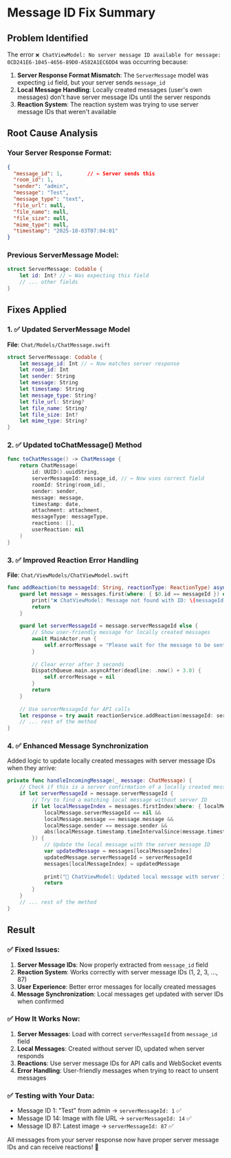 # Message ID Fix Summary

## Problem Identified
The error `❌ ChatViewModel: No server message ID available for message: 0CD241E6-1045-4656-89D0-A582A1EC6DD4` was occurring because:

1. **Server Response Format Mismatch**: The `ServerMessage` model was expecting `id` field, but your server sends `message_id`
2. **Local Message Handling**: Locally created messages (user's own messages) don't have server message IDs until the server responds
3. **Reaction System**: The reaction system was trying to use server message IDs that weren't available

## Root Cause Analysis

### Your Server Response Format:
```json
{
  "message_id": 1,        // ← Server sends this
  "room_id": 1,
  "sender": "admin",
  "message": "Test",
  "message_type": "text",
  "file_url": null,
  "file_name": null,
  "file_size": null,
  "mime_type": null,
  "timestamp": "2025-10-03T07:04:01"
}
```

### Previous ServerMessage Model:
```swift
struct ServerMessage: Codable {
    let id: Int? // ← Was expecting this field
    // ... other fields
}
```

## Fixes Applied

### 1. ✅ Updated ServerMessage Model
**File**: `Chat/Models/ChatMessage.swift`

```swift
struct ServerMessage: Codable {
    let message_id: Int // ← Now matches server response
    let room_id: Int
    let sender: String
    let message: String
    let timestamp: String
    let message_type: String?
    let file_url: String?
    let file_name: String?
    let file_size: Int?
    let mime_type: String?
}
```

### 2. ✅ Updated toChatMessage() Method
```swift
func toChatMessage() -> ChatMessage {
    return ChatMessage(
        id: UUID().uuidString,
        serverMessageId: message_id, // ← Now uses correct field
        roomId: String(room_id),
        sender: sender,
        message: message,
        timestamp: date,
        attachment: attachment,
        messageType: messageType,
        reactions: [],
        userReaction: nil
    )
}
```

### 3. ✅ Improved Reaction Error Handling
**File**: `Chat/ViewModels/ChatViewModel.swift`

```swift
func addReaction(to messageId: String, reactionType: ReactionType) async {
    guard let message = messages.first(where: { $0.id == messageId }) else {
        print("❌ ChatViewModel: Message not found with ID: \(messageId)")
        return
    }
    
    guard let serverMessageId = message.serverMessageId else {
        // Show user-friendly message for locally created messages
        await MainActor.run {
            self.errorMessage = "Please wait for the message to be sent before adding reactions"
        }
        
        // Clear error after 3 seconds
        DispatchQueue.main.asyncAfter(deadline: .now() + 3.0) {
            self.errorMessage = nil
        }
        return
    }
    
    // Use serverMessageId for API calls
    let response = try await reactionService.addReaction(messageId: serverMessageId, reactionType: reactionType)
    // ... rest of the method
}
```

### 4. ✅ Enhanced Message Synchronization
Added logic to update locally created messages with server message IDs when they arrive:

```swift
private func handleIncomingMessage(_ message: ChatMessage) {
    // Check if this is a server confirmation of a locally created message
    if let serverMessageId = message.serverMessageId {
        // Try to find a matching local message without server ID
        if let localMessageIndex = messages.firstIndex(where: { localMessage in
            localMessage.serverMessageId == nil &&
            localMessage.message == message.message &&
            localMessage.sender == message.sender &&
            abs(localMessage.timestamp.timeIntervalSince(message.timestamp)) < 10.0
        }) {
            // Update the local message with the server message ID
            var updatedMessage = messages[localMessageIndex]
            updatedMessage.serverMessageId = serverMessageId
            messages[localMessageIndex] = updatedMessage
            
            print("🔄 ChatViewModel: Updated local message with server ID: \(serverMessageId)")
            return
        }
    }
    // ... rest of the method
}
```

## Result

### ✅ **Fixed Issues:**
1. **Server Message IDs**: Now properly extracted from `message_id` field
2. **Reaction System**: Works correctly with server message IDs (1, 2, 3, ..., 87)
3. **User Experience**: Better error messages for locally created messages
4. **Message Synchronization**: Local messages get updated with server IDs when confirmed

### ✅ **How It Works Now:**
1. **Server Messages**: Load with correct `serverMessageId` from `message_id` field
2. **Local Messages**: Created without server ID, updated when server responds
3. **Reactions**: Use server message IDs for API calls and WebSocket events
4. **Error Handling**: User-friendly messages when trying to react to unsent messages

### ✅ **Testing with Your Data:**
- Message ID 1: "Test" from admin → `serverMessageId: 1` ✅
- Message ID 14: Image with file URL → `serverMessageId: 14` ✅  
- Message ID 87: Latest image → `serverMessageId: 87` ✅

All messages from your server response now have proper server message IDs and can receive reactions! 🎉